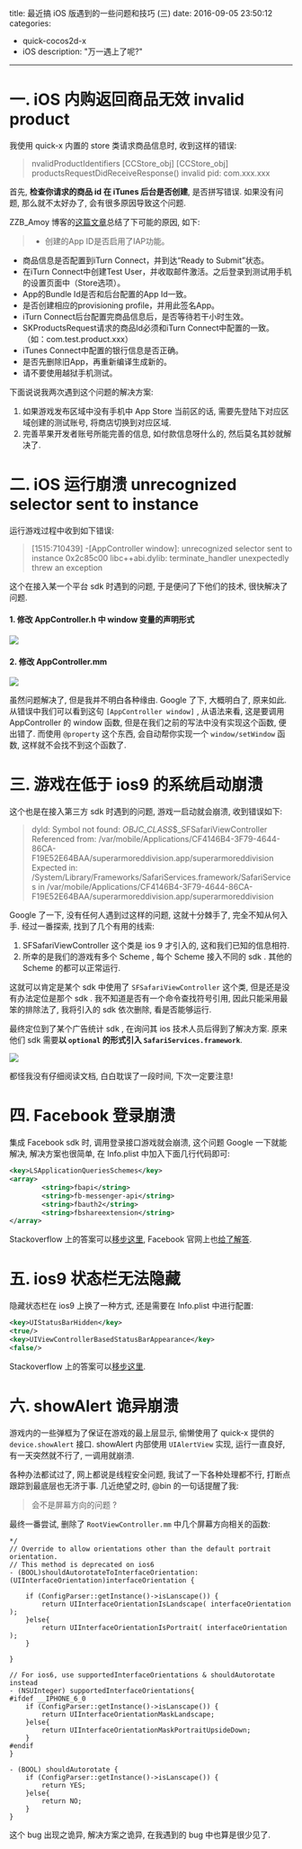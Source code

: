title: 最近搞 iOS 版遇到的一些问题和技巧 (三)
date: 2016-09-05 23:50:12
categories:
- quick-cocos2d-x
- iOS
description: "万一遇上了呢?"
---


# 一. iOS 内购返回商品无效 invalid product

我使用 quick-x 内置的 store 类请求商品信息时, 收到这样的错误:

> nvalidProductIdentifiers [CCStore_obj] 
[CCStore_obj] productsRequestDidReceiveResponse() invalid pid: com.xxx.xxx

首先, **检查你请求的商品 id 在 iTunes 后台是否创建**, 是否拼写错误. 如果没有问题, 那么就不太好办了, 会有很多原因导致这个问题.

ZZB_Amoy 博客的[这篇文章][1]总结了下可能的原因, 如下:

>+ 创建的App ID是否启用了IAP功能。
+ 商品信息是否配置到iTurn Connect，并到达“Ready to Submit”状态。
+ 在iTurn Connect中创建Test User，并收取邮件激活。之后登录到测试用手机的设置页面中（Store选项）。
+ App的Bundle Id是否和后台配置的App Id一致。
+ 是否创建相应的provisioning profile，并用此签名App。
+ iTurn Connect后台配置完商品信息后，是否等待若干小时生效。
+ SKProductsRequest请求的商品Id必须和iTurn Connect中配置的一致。（如：com.test.product.xxx）
+ iTunes Connect中配置的银行信息是否正确。
+ 是否先删除旧App，再重新编译生成新的。
+ 请不要使用越狱手机测试。

下面说说我两次遇到这个问题的解决方案:

1. 如果游戏发布区域中没有手机中 App Store 当前区的话, 需要先登陆下对应区域创建的测试账号, 将商店切换到对应区域.
2. 完善苹果开发者账号所能完善的信息, 如付款信息呀什么的, 然后莫名其妙就解决了.


# 二. iOS 运行崩溃 unrecognized selector sent to instance

运行游戏过程中收到如下错误:

> [1515:710439] -[AppController window]: unrecognized selector sent to instance 0x2c85c00
libc++abi.dylib: terminate_handler unexpectedly threw an exception

这个在接入某一个平台 sdk 时遇到的问题, 于是便问了下他们的技术, 很快解决了问题. 

#### 1. 修改 AppController.h 中 window 变量的声明形式

![][2]

#### 2. 修改 AppController.mm

![][3]

虽然问题解决了, 但是我并不明白各种缘由. Google 了下, 大概明白了, 原来如此. 从错误中我们可以看到这句 `[AppController window]` , 从语法来看, 这是要调用 AppController 的 window 函数, 但是在我们之前的写法中没有实现这个函数, 便出错了. 而使用 `@property` 这个东西, 会自动帮你实现一个 `window/setWindow` 函数, 这样就不会找不到这个函数了.

# 三. 游戏在低于 ios9 的系统启动崩溃

这个也是在接入第三方 sdk 时遇到的问题, 游戏一启动就会崩溃, 收到错误如下:

> dyld: Symbol not found: _OBJC_CLASS_$_SFSafariViewController
  Referenced from: /var/mobile/Applications/CF4146B4-3F79-4644-86CA-F19E52E64BAA/superarmoreddivision.app/superarmoreddivision
  Expected in: /System/Library/Frameworks/SafariServices.framework/SafariServices
 in /var/mobile/Applications/CF4146B4-3F79-4644-86CA-F19E52E64BAA/superarmoreddivision.app/superarmoreddivision

Google 了一下, 没有任何人遇到过这样的问题, 这就十分棘手了, 完全不知从何入手. 经过一番探索, 找到了几个有用的线索:

1. SFSafariViewController 这个类是 ios 9 才引入的, 这和我们已知的信息相符.
2. 所幸的是我们的游戏有多个 Scheme , 每个 Scheme 接入不同的 sdk . 其他的 Scheme 的都可以正常运行.

这就可以肯定是某个 sdk 中使用了 `SFSafariViewController` 这个类, 但是还是没有办法定位是那个 sdk . 我不知道是否有一个命令查找符号引用, 因此只能采用最笨的排除法了, 我将引入的 sdk 依次删除, 看是否能够运行.

最终定位到了某个广告统计 sdk , 在询问其 ios 技术人员后得到了解决方案. 原来他们 sdk 需要**以 `optional` 的形式引入 `SafariServices.framework`**.

![][4]

都怪我没有仔细阅读文档, 白白耽误了一段时间, 下次一定要注意!

# 四. Facebook 登录崩溃

集成 Facebook sdk 时, 调用登录接口游戏就会崩溃, 这个问题 Google 一下就能解决, 解决方案也很简单, 在 Info.plist 中加入下面几行代码即可:

```xml
<key>LSApplicationQueriesSchemes</key>
<array>
        <string>fbapi</string>
        <string>fb-messenger-api</string>
        <string>fbauth2</string>
        <string>fbshareextension</string>
</array>
```

Stackoverflow 上的答案可以[移步这里][5], Facebook 官网上也[给了解答][6].

# 五. ios9 状态栏无法隐藏

隐藏状态栏在 ios9 上换了一种方式, 还是需要在 Info.plist 中进行配置:

```xml
<key>UIStatusBarHidden</key>
<true/>
<key>UIViewControllerBasedStatusBarAppearance</key>
<false/>
```

Stackoverflow 上的答案可以[移步这里][7].

# 六. showAlert 诡异崩溃

游戏内的一些弹框为了保证在游戏的最上层显示, 偷懒使用了 quick-x 提供的 `device.showAlert` 接口. showAlert 内部使用 `UIAlertView` 实现, 运行一直良好, 有一天突然就不行了, 一调用就崩溃. 

各种办法都试过了, 网上都说是线程安全问题, 我试了一下各种处理都不行, 打断点跟踪到最底层也无济于事. 几近绝望之时, @bin 的一句话提醒了我:

> 会不是屏幕方向的问题 ? 

最终一番尝试, 删除了 `RootViewController.mm` 中几个屏幕方向相关的函数:

```objc
*/
// Override to allow orientations other than the default portrait orientation.
// This method is deprecated on ios6
- (BOOL)shouldAutorotateToInterfaceOrientation:(UIInterfaceOrientation)interfaceOrientation {
    
    if (ConfigParser::getInstance()->isLanscape()) {
        return UIInterfaceOrientationIsLandscape( interfaceOrientation );
    }else{
        return UIInterfaceOrientationIsPortrait( interfaceOrientation );
    }
    
}

// For ios6, use supportedInterfaceOrientations & shouldAutorotate instead
- (NSUInteger) supportedInterfaceOrientations{
#ifdef __IPHONE_6_0
    if (ConfigParser::getInstance()->isLanscape()) {
        return UIInterfaceOrientationMaskLandscape;
    }else{
        return UIInterfaceOrientationMaskPortraitUpsideDown;
    }
#endif
}

- (BOOL) shouldAutorotate {
    if (ConfigParser::getInstance()->isLanscape()) {
        return YES;
    }else{
        return NO;
    }
}
```

这个 bug 出现之诡异, 解决方案之诡异, 在我遇到的 bug 中也算是很少见了.


[1]: http://blog.sina.com.cn/s/blog_a6a46b330101dgju.html
[2]: http://ww2.sinaimg.cn/large/7f870d23gw1f7j62j0mfuj20dw02n3yy.jpg
[3]: http://ww2.sinaimg.cn/large/7f870d23gw1f7j665yyacj207901zq32.jpg
[4]: http://ww1.sinaimg.cn/large/7f870d23gw1f7kanujs5rj20ol018jrf.jpg
[5]: http://stackoverflow.com/a/33489214
[6]: https://developers.facebook.com/docs/ios/ios9
[7]: http://stackoverflow.com/a/32965748

